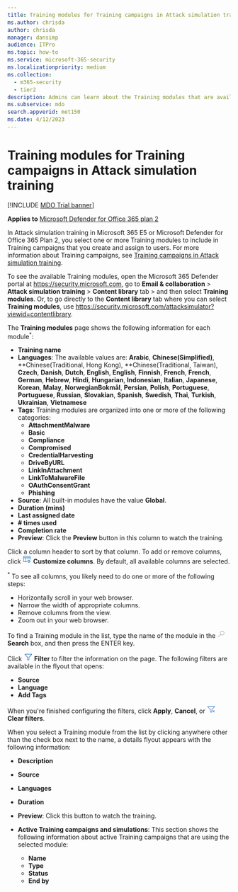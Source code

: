 ```yaml
---
title: Training modules for Training campaigns in Attack simulation training
ms.author: chrisda
author: chrisda
manager: dansimp
audience: ITPro
ms.topic: how-to
ms.service: microsoft-365-security
ms.localizationpriority: medium
ms.collection: 
  - m365-security
  - tier2
description: Admins can learn about the Training modules that are available to use in Training campaigns in Attack simulation training in Microsoft Defender for Office 365 Plan 2.
ms.subservice: mdo
search.appverid: met150
ms.date: 4/12/2023
---
```


# Training modules for Training campaigns in Attack simulation training

[!INCLUDE [MDO Trial banner](../includes/mdo-trial-banner.md)]

**Applies to**
 [Microsoft Defender for Office 365 plan 2](defender-for-office-365.md)

In Attack simulation training in Microsoft 365 E5 or Microsoft Defender for Office 365 Plan 2, you select one or more Training modules to include in Training campaigns that you create and assign to users. For more information about Training campaigns, see [Training campaigns in Attack simulation training](attack-simulation-training-training-campaigns.md).

To see the available Training modules, open the Microsoft 365 Defender portal at <https://security.microsoft.com>, go to **Email & collaboration** \> **Attack simulation training** \> **Content library** tab \> and then select **Training modules**. Or, to go directly to the **Content library** tab where you can select **Training modules**, use <https://security.microsoft.com/attacksimulator?viewid=contentlibrary>.

The **Training modules** page shows the following information for each module<sup>\*</sup>:

- **Training name**
- **Languages**: The available values are: **Arabic**, **Chinese(Simplified)**, **Chinese(Traditional, Hong Kong), **Chinese(Traditional, Taiwan), **Czech**, **Danish**, **Dutch**, **English**, **English**, **Finnish**, **French**, **French**, **German**, **Hebrew**, **Hindi**, **Hungarian**, **Indonesian**, **Italian**, **Japanese**, **Korean**, **Malay**, **NorwegianBokmål**, **Persian**, **Polish**, **Portuguese**, **Portuguese**, **Russian**, **Slovakian**, **Spanish**, **Swedish**, **Thai**, **Turkish**, **Ukrainian**, **Vietnamese**
- **Tags**: Training modules are organized into one or more of the following categories:
  - **AttachmentMalware**
  - **Basic**
  - **Compliance**
  - **Compromised**
  - **CredentialHarvesting**
  - **DriveByURL**
  - **LinkInAttachment**
  - **LinkToMalwareFile**
  - **OAuthConsentGrant**
  - **Phishing**
- **Source**: All built-in modules have the value **Global**.
- **Duration (mins)**
- **Last assigned date**
- **# times used**
- **Completion rate**
- **Preview**: Click the **Preview** button in this column to watch the training.

Click a column header to sort by that column. To add or remove columns, click ![Customize columns icon.](../../media/m365-cc-sc-customize-icon.png) **Customize columns**. By default, all available columns are selected.

<sup>\*</sup> To see all columns, you likely need to do one or more of the following steps:

- Horizontally scroll in your web browser.
- Narrow the width of appropriate columns.
- Remove columns from the view.
- Zoom out in your web browser.

To find a Training module in the list, type the name of the module in the ![Search icon.](../../media/m365-cc-sc-search-icon.png) **Search** box, and then press the ENTER key.

Click ![Filter icon.](../../media/m365-cc-sc-filter-icon.png) **Filter** to filter the information on the page. The following filters are available in the flyout that opens:

- **Source**
- **Language**
- **Add Tags**

When you're finished configuring the filters, click **Apply**, **Cancel**, or ![Clear filters icon](../../media/m365-cc-sc-clear-filters-icon.png) **Clear filters**.

When you select a Training module from the list by clicking anywhere other than the check box next to the name, a details flyout appears with the following information:

- **Description**
- **Source**
- **Languages**
- **Duration**
- **Preview**: Click this button to watch the training.

- **Active Training campaigns and simulations**: This section shows the following information about active Training campaigns that are using the selected module:
  - **Name**
  - **Type**
  - **Status**
  - **End by**
